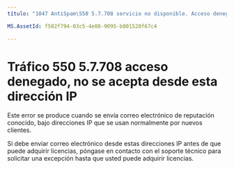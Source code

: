 ```yaml
---
título: "1047 AntiSpam\550 5.7.708 servicio no disponible. Acceso denegado, el tráfico desde esta dirección IP, no aceptan"ms.author: chrisda autor: Administrador de chrisda: serdars ms.date: 28/9/2018 ms.audience: ITPro ms.topic: artículo ROBOTS: NOINDEX, NOFOLLOW localization_priority: prioridad

MS.AssetId: f502f794-03c5-4e08-9095-b801528f67c4

---
```




# <a name="550-57708-access-denied-traffic-not-accepted-from-this-ip"></a>Tráfico 550 5.7.708 acceso denegado, no se acepta desde esta dirección IP

Este error se produce cuando se envía correo electrónico de reputación conocido, bajo direcciones IP que se usan normalmente por nuevos clientes.
  
Si debe enviar correo electrónico desde estas direcciones IP antes de que puede adquirir licencias, póngase en contacto con el soporte técnico para solicitar una excepción hasta que usted puede adquirir licencias.
  

